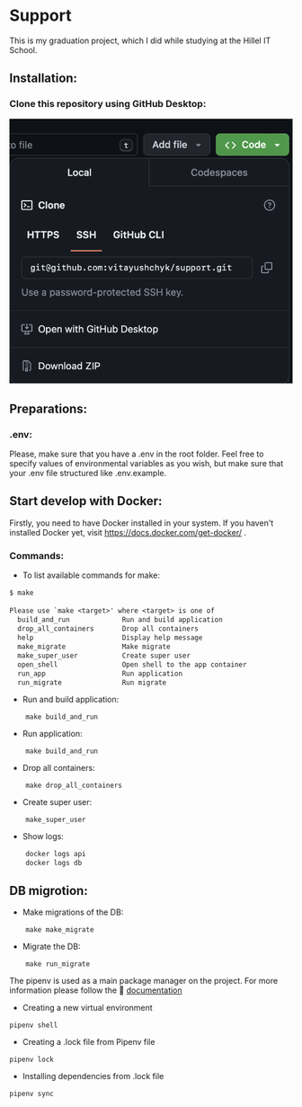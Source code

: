 # Support

This is my graduation project, which I did while studying at the Hillel IT School.

## Installation:

### Clone this repository using GitHub Desktop:
![Image Alt Text](docs/gitinstal.png)

## Preparations:

### .env:

Please, make sure that you have a .env in the root folder. Feel free to specify values of environmental variables as you wish, but make sure that your .env file structured like .env.example.


## Start develop with Docker:

Firstly, you need to have Docker installed in your system. If you haven't installed Docker yet, visit https://docs.docker.com/get-docker/ .

### Commands:

- To list available commands for make: 
```shell
$ make

Please use `make <target>' where <target> is one of
  build_and_run             Run and build application
  drop_all_containers       Drop all containers
  help                      Display help message
  make_migrate              Make migrate
  make_super_user           Create super user
  open_shell                Open shell to the app container
  run_app                   Run application
  run_migrate               Run migrate

```
- Run and build application:
```
    make build_and_run
 ```
- Run application:
```
    make build_and_run
```
  
- Drop all containers:
```
    make drop_all_containers    
```
- Create super user:
```
    make_super_user 
 ```
- Show logs:
```
    docker logs api
    docker logs db
```
## DB migrotion:
- Make migrations of the DB:
```
    make make_migrate
```  
- Migrate the DB:
```
    make run_migrate  
```
The pipenv is used as a main package manager on the project. For more information please follow the 🔗 [documentation](https://pipenv.pypa.io/en/latest/)

 - Creating a new virtual environment
```  
pipenv shell
```  
- Creating a .lock file from Pipenv file
```  
pipenv lock
```  

- Installing dependencies from .lock file
```  
pipenv sync
```  